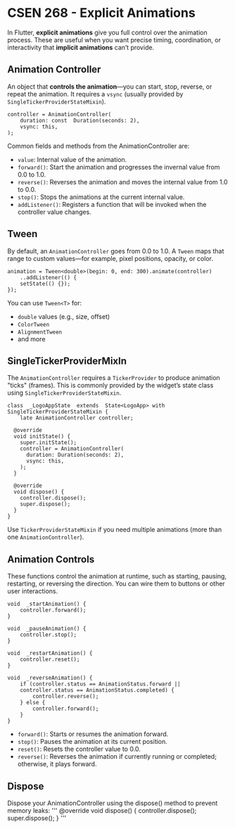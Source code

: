 # CSEN 268 - Explicit Animations

In Flutter, **explicit animations** give you full control over the animation process. These are useful when you want precise timing, coordination, or interactivity that **implicit animations** can’t provide.


## Animation Controller

An object that **controls the animation**—you can start, stop, reverse, or repeat the animation. It requires a `vsync` (usually provided by `SingleTickerProviderStateMixin`).

```
controller = AnimationController(
	duration: const  Duration(seconds: 2),
	vsync: this,
);
```

Common fields and methods from the AnimationController are:

-   `value`: Internal value of the animation.
-   `forward()`: Start the animation and progresses the invernal value from 0.0 to 1.0.
-   `reverse()`: Reverses the animation and moves the internal value from 1.0 to 0.0.
-   `stop()`: Stops the animations at the current internal value.
-   `addListener()`: Registers a function that will be invoked when the controller value changes.

## Tween 

By default, an `AnimationController` goes from 0.0 to 1.0. A `Tween` maps that range to custom values—for example, pixel positions, opacity, or color.
```
animation = Tween<double>(begin: 0, end: 300).animate(controller)
	..addListener(() {
	setState(() {});
});
```

You can use `Tween<T>` for:
-   `double` values (e.g., size, offset)
-   `ColorTween`
-   `AlignmentTween`
-   and more

## SingleTickerProviderMixIn

The `AnimationController` requires a `TickerProvider` to produce animation "ticks" (frames). This is commonly provided by the widget’s state class using `SingleTickerProviderStateMixin`.

```
class  _LogoAppState  extends  State<LogoApp> with  SingleTickerProviderStateMixin {
	late AnimationController controller;

  @override
  void initState() {
    super.initState();
    controller = AnimationController(
      duration: Duration(seconds: 2),
      vsync: this,
    );
  }

  @override
  void dispose() {
    controller.dispose();
    super.dispose();
  }
}
```

Use `TickerProviderStateMixin` if you need multiple animations (more than one `AnimationController`).

## Animation Controls 
These functions control the animation at runtime, such as starting, pausing, restarting, or reversing the direction. You can wire them to buttons or other user interactions.

```
void  _startAnimation() {
	controller.forward();
}

void  _pauseAnimation() {
	controller.stop();
}

void  _restartAnimation() {
	controller.reset();
}

void  _reverseAnimation() {
	if (controller.status == AnimationStatus.forward ||
	controller.status == AnimationStatus.completed) {
		controller.reverse();
	} else {
		controller.forward();
	}
}
```

-   `forward()`: Starts or resumes the animation forward.
-   `stop()`: Pauses the animation at its current position.
-   `reset()`: Resets the controller value to 0.0.
-   `reverse()`: Reverses the animation if currently running or completed; otherwise, it plays forward.

## Dispose
Dispose your AnimationController using the dispose() method to prevent memory leaks:
'''
@override
 void dispose() {
   controller.dispose();
   super.dispose();
 }
'''
